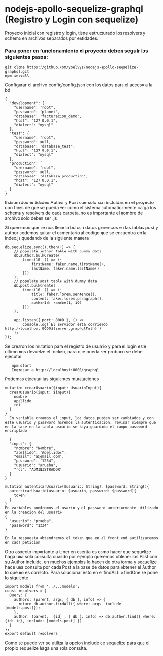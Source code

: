 # nodejs-apollo-sequelize-graphql (Registro y Login con sequelize)
Proyecto inicial con registro y login, tiene estructurado los resolvers y schema en archivos separados por entidades.

### Para poner en funcionamiento el proyecto deben seguir los siguientes pasos:
```
git clone https://github.com/yoelvys/nodejs-apollo-sequelize-graphql.git
npm install
```
Configurar el archivo config/config.json con los datos para el acceso a la bd
```
{
  "development": {
    "username": "root",
    "password": "planet",
    "database": "facturacion_demo",
    "host": "127.0.0.1",
    "dialect": "mysql"
  },
  "test": {
    "username": "root",
    "password": null,
    "database": "database_test",
    "host": "127.0.0.1",
    "dialect": "mysql"
  },
  "production": {
    "username": "root",
    "password": null,
    "database": "database_production",
    "host": "127.0.0.1",
    "dialect": "mysql"
  }
}

```

Existen dos entidades Author y Post que solo son incluidas en el proyecto con fines de que se pueda ver como el sistema automaticamente carga los schema y resolvers de cada carpeta, no es importante el nombre del archivo solo deben ser .js

Si queremos que se nos llene la bd con datos genericos en las tablas post y author podemos quitar el comentario al codigo que se encuentra en la index.js quedando de la siguiente manera

```
db.sequelize.sync().then(() => {
	// populate author table with dummy data
	db.author.bulkCreate(
		times(10, () => ({
			firstName: faker.name.firstName(),
			lastName: faker.name.lastName()
		}))
	);
	// populate post table with dummy data
	db.post.bulkCreate(
		times(10, () => ({
			title: faker.lorem.sentence(),
			content: faker.lorem.paragraph(),
			authorId: random(1, 10)
		}))
	);

	app.listen({ port: 8000 }, () =>
		console.log(`El servidor esta corriendo http://localhost:8000${server.graphqlPath}`)
	);
});
```

Se crearon los mutation para el registro de usuario y para el login este ultimo nos devuelve el tocken, para que pueda ser probado se debe ejecutar 

```
   npm start
   Ingresar a http://localhost:8000/graphql
```

Podemos ejecutar las siguientes mutataciones

```
mutation crearUsuario($input: UsuarioInput){
  crearUsuario(input: $input){
    nombre
    apellido
    rol
  }
}  
  En variable creamos el input, los datos pueden ser cambiados y con este usuario y password haremos la autenticacion, revisar siempre que en la base en la tabla usuario se haya guardado el campo password encriptado 
  
  {
  "input": {
    "nombre": "Nombre",
    "apellido": "Apellidos",
    "email": "a@gmail.com",
    "password": "1234",
    "usuario": "prueba",
    "rol": "ADMINISTRADOR"
  }
}

mutation autenticarUsuario($usuario: String!, $password: String!){
  autenticarUsuario(usuario: $usuario, password: $password){
    token
  }
}
En variables pondremos el usario y el password anteriormente utilizado en la creacion del usuario
{
  "usuario": "prueba",
  "password": "1234"
}

En la respuesta obtendremos el token que en el front end autilizaremos en cada peticion
```  
Otro aspecto importante a tener en cuenta es como hacer que sequelize haga una sola consulta cuando por ejemplo queremos obtener los Post con su Author incluido, en muchos ejemplos lo hacen de otra forma y sequelize hace una consulta por cada Post a la base de datos para obtener el Author lo que no es correcto. Para solucionar esto en el findALL o findOne se pone lo siguiente
```
import models from '../../models';
const resolvers = {
  Query: {
    authors: (parent, args, { db }, info) => {
      return db.author.findAll({ where: args, include: [models.post]});
    },
    author: (parent,  {id} , { db }, info) => db.author.find({ where: {id: id}, include: [models.post] })
  }
};
export default resolvers ;
```
Como se puede ver se utiliza la opcion include de sequelize para que el propio sequelize haga una sola consulta.
